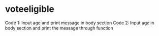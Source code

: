 # voteeligible
Code 1: Input age and print message in body section   Code 2: Input age in body section and print the message through function
